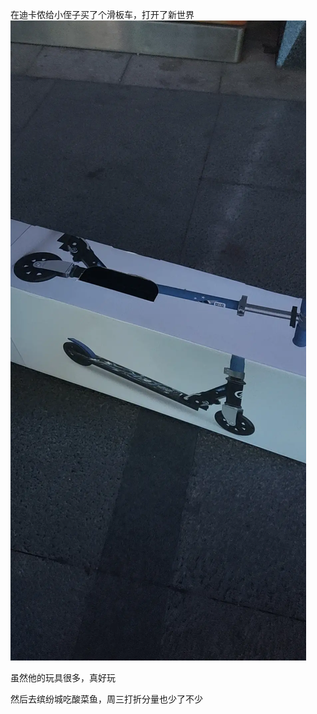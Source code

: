 在迪卡侬给小侄子买了个滑板车，打开了新世界
![](../../img/6904315-c5ec2831427e36a3.jpg)

虽然他的玩具很多，真好玩

然后去缤纷城吃酸菜鱼，周三打折分量也少了不少
